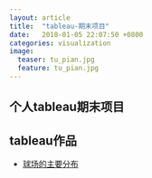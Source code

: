 ```yaml
---
layout: article
title:  "tableau-期末项目"
date:   2018-01-05 22:07:50 +0800
categories: visualization
image:
  teaser: tu_pian.jpg 
  feature: tu_pian.jpg
---
```


## 个人tableau期末项目



## tableau作品

- <a href="https://chenjaipeng.github.io/infovis/keshihua/index.html" target="_blank">球场的主要分布</a>

